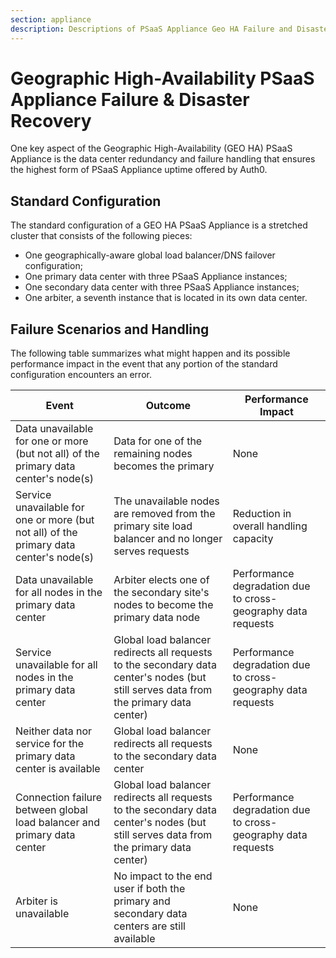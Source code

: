 ```yaml
---
section: appliance
description: Descriptions of PSaaS Appliance Geo HA Failure and Disaster Recovery
---
```


<!-- markdownlint-disable MD033 -->

# Geographic High-Availability PSaaS Appliance Failure & Disaster Recovery

One key aspect of the Geographic High-Availability (GEO HA) PSaaS Appliance is the data center redundancy and failure handling that ensures the highest form of PSaaS Appliance uptime offered by Auth0.

## Standard Configuration

The standard configuration of a GEO HA PSaaS Appliance is a stretched cluster that consists of the following pieces:

* One geographically-aware global load balancer/DNS failover configuration;
* One primary data center with three PSaaS Appliance instances;
* One secondary data center with three PSaaS Appliance instances;
* One arbiter, a seventh instance that is located in its own data center.

## Failure Scenarios and Handling

The following table summarizes what might happen and its possible performance impact in the event that any portion of the standard configuration encounters an error.

<table class="table">
  <thead>
    <tr>
        <th>Event</th>
        <th>Outcome</th>
        <th>Performance Impact</th>
    </tr>
  </thead>
  <tbody>
    <tr>
        <td>Data unavailable for one or more (but not all) of the primary data center's node(s)</td>
        <td>Data for one of the remaining nodes becomes the primary</td>
        <td>None</td>
    </tr>
    <tr>
        <td>Service unavailable for one or more (but not all) of the primary data center's node(s)</td>
        <td>The unavailable nodes are removed from the primary site load balancer and no longer serves requests</td>
        <td>Reduction in overall handling capacity</td>
    </tr>
    <tr>
        <td>Data unavailable for all nodes in the primary data center</td>
        <td>Arbiter elects one of the secondary site's nodes to become the primary data node</td>
        <td>Performance degradation due to cross-geography data requests</td>
    </tr>
    <tr>
        <td>Service unavailable for all nodes in the primary data center</td>
        <td>Global load balancer redirects all requests to the secondary data center's nodes (but still serves data from the primary data center)</td>
        <td>Performance degradation due to cross-geography data requests</td>
    </tr>
    <tr>
        <td>Neither data nor service for the primary data center is available</td>
        <td>Global load balancer redirects all requests to the secondary data center</td>
        <td>None</td>
    </tr>
    <tr>
        <td>Connection failure between global load balancer and primary data center</td>
        <td>Global load balancer redirects all requests to the secondary data center's nodes (but still serves data from the primary data center)</td>
        <td>Performance degradation due to cross-geography data requests</td>
    </tr>
    <tr>
        <td>Arbiter is unavailable</td>
        <td>No impact to the end user if both the primary and secondary data centers are still available</td>
        <td>None</td>
    </tr>
  </tbody>
</table>
